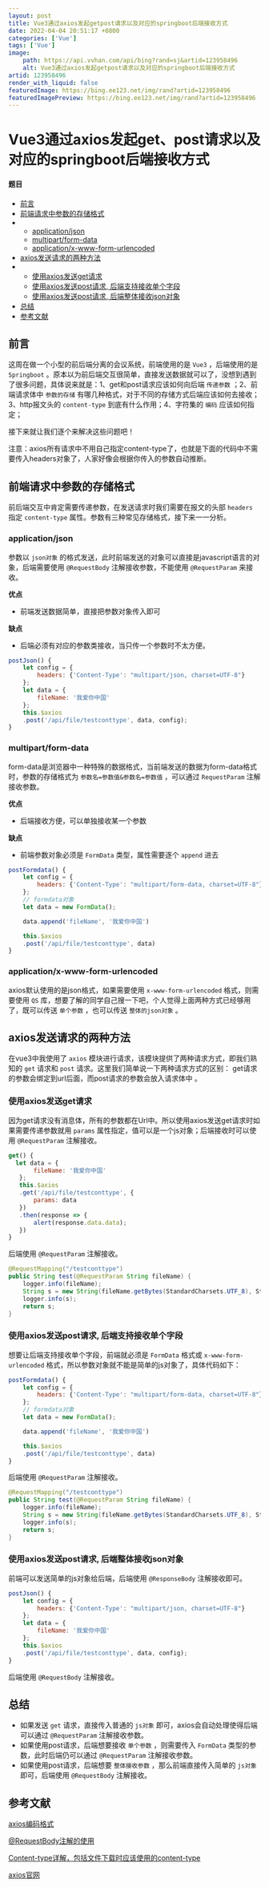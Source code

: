 ```yaml
---
layout: post
title: Vue3通过axios发起getpost请求以及对应的springboot后端接收方式
date: 2022-04-04 20:51:17 +0800
categories: ['Vue']
tags: ['Vue']
image:
    path: https://api.vvhan.com/api/bing?rand=sj&artid=123958496
    alt: Vue3通过axios发起getpost请求以及对应的springboot后端接收方式
artid: 123958496
render_with_liquid: false
featuredImage: https://bing.ee123.net/img/rand?artid=123958496
featuredImagePreview: https://bing.ee123.net/img/rand?artid=123958496
---
```


# Vue3通过axios发起get、post请求以及对应的springboot后端接收方式

#### 题目

* [前言](#_1)
* [前端请求中参数的存储格式](#_6)
* + [application/json](#applicationjson_8)
  + [multipart/form-data](#multipartformdata_30)
  + [application/x-www-form-urlencoded](#applicationxwwwformurlencoded_53)
* [axios发送请求的两种方法](#axios_55)
* + [使用axios发送get请求](#axiosget_57)
  + [使用axios发送post请求, 后端支持接收单个字段](#axiospost__85)
  + [使用axios发送post请求, 后端整体接收json对象](#axiospost_json_112)
* [总结](#_128)
* [参考文献](#_133)

## 前言

这周在做一个小型的前后端分离的会议系统，前端使用的是
`Vue3`
，后端使用的是
`Springboot`
。原本以为前后端交互很简单，直接发送数据就可以了，没想到遇到了很多问题，具体说来就是：1、get和post请求应该如何向后端
`传递参数`
；2、前端请求体中
`参数的存储`
有哪几种格式，对于不同的存储方式后端应该如何去接收；3、http报文头的
`content-type`
到底有什么作用；4、字符集的
`编码`
应该如何指定；
  
接下来就让我们逐个来解决这些问题吧！

注意：axios所有请求中不用自己指定content-type了，也就是下面的代码中不需要传入headers对象了，人家好像会根据你传入的参数自动推断。

## 前端请求中参数的存储格式

前后端交互中肯定需要传递参数，在发送请求时我们需要在报文的头部
`headers`
指定
`content-type`
属性。参数有三种常见存储格式，接下来一一分析。

### application/json

参数以
`json对象`
的格式发送，此时前端发送的对象可以直接是javascript语言的对象，后端需要使用
`@RequestBody`
注解接收参数，不能使用
`@RequestParam`
来接收。

**优点**

* 前端发送数据简单，直接把参数对象传入即可

**缺点**

* 后端必须有对应的参数类接收，当只传一个参数时不太方便。

```javascript
postJson() {
    let config = {
        headers: {'Content-Type': "multipart/json, charset=UTF-8"}
    };
    let data = {
        fileName: '我爱你中国'
    };
    this.$axios
    .post('/api/file/testconttype', data, config);
}

```

### multipart/form-data

form-data是浏览器中一种特殊的数据格式，当前端发送的数据为form-data格式时，参数的存储格式为
`参数名=参数值&参数名=参数值`
，可以通过
`RequestParam`
注解接收参数。

**优点**

* 后端接收方便，可以单独接收某一个参数

**缺点**

* 前端参数对象必须是
  `FormData`
  类型，属性需要逐个
  `append`
  进去

```javascript
postFormdata() {
    let config = { 
        headers: {'Content-Type': "multipart/form-data, charset=UTF-8"}
    };
    // formdata对象
    let data = new FormData();

    data.append('fileName', '我爱你中国')

    this.$axios
    .post('/api/file/testconttype', data)
}

```

### application/x-www-form-urlencoded

axios默认使用的是json格式，如果需要使用
`x-www-form-urlencoded`
格式，则需要使用
`QS`
库，想要了解的同学自己搜一下吧，个人觉得上面两种方式已经够用了，既可以传送
`单个参数`
，也可以传送
`整体的json对象`
。

## axios发送请求的两种方法

在vue3中我使用了
`axios`
模块进行请求，该模块提供了两种请求方式，即我们熟知的
`get`
请求和
`post`
请求。这里我们简单说一下两种请求方式的区别：
get请求的参数会绑定到url后面，而post请求的参数会放入请求体中
。

### 使用axios发送get请求

因为get请求没有消息体，所有的参数都在Url中。所以使用axios发送get请求时如果需要传递参数就用
`params`
属性指定，值可以是一个js对象；后端接收时可以使用
`@RequestParam`
注解接收。

```javascript
get() {
  let data = {
       fileName: '我爱你中国'
   };
   this.$axios
   .get('/api/file/testconttype', {
       params: data
   })
   .then(response => {
       alert(response.data.data);
   })
}

```

后端使用
`@RequestParam`
注解接收。

```java
@RequestMapping("/testconttype")
public String test(@RequestParam String fileName) {
    logger.info(fileName);
    String s = new String(fileName.getBytes(StandardCharsets.UTF_8), StandardCharsets.UTF_8);
    logger.info(s);
    return s;
}

```

### 使用axios发送post请求, 后端支持接收单个字段

想要让后端支持接收单个字段，前端就必须是
`FormData`
格式或
`x-www-form-urlencoded`
格式，所以参数对象就不能是简单的js对象了，具体代码如下：

```javascript
postFormdata() {
    let config = { 
        headers: {'Content-Type': "multipart/form-data, charset=UTF-8"}
    };
    // formdata对象
    let data = new FormData();

    data.append('fileName', '我爱你中国')

    this.$axios
    .post('/api/file/testconttype', data)
}

```

后端使用
`@RequestParam`
注解接收。

```java
@RequestMapping("/testconttype")
public String test(@RequestParam String fileName) {
    logger.info(fileName);
    String s = new String(fileName.getBytes(StandardCharsets.UTF_8), StandardCharsets.UTF_8);
    logger.info(s);
    return s;
}

```

### 使用axios发送post请求, 后端整体接收json对象

前端可以发送简单的js对象给后端，后端使用
`@ResponseBody`
注解接收即可。

```javascript
postJson() {
    let config = {
        headers: {'Content-Type': "multipart/json, charset=UTF-8"}
    };
    let data = {
        fileName: '我爱你中国'
    };
    this.$axios
    .post('/api/file/testconttype', data, config);
}

```

后端使用
`@RequestBody`
注解接收。

## 总结

* 如果发送
  `get`
  请求，直接传入普通的
  `js对象`
  即可，axios会自动处理使得后端可以通过
  `@RequestParam`
  注解接收参数。
* 如果使用post请求，后端想要接收
  `单个参数`
  ，则需要传入
  `FormData`
  类型的参数，此时后端仍可以通过
  `@RequestParam`
  注解接收参数。
* 如果使用post请求，后端想要
  `整体接收参数`
  ，那么前端直接传入简单的
  `js对象`
  即可，后端使用
  `@RequestBody`
  注解接收。

## 参考文献

[axios编码格式](https://zhuanlan.zhihu.com/p/324140119)
  
[@RequestBody注解的使用](https://blog.csdn.net/justry_deng/article/details/80972817)
  
[Content-type详解，包括文件下载时应该使用的content-type](https://blog.csdn.net/qq_14869093/article/details/86307084)
  
[axios官网](https://www.axios-http.cn/docs/urlencoded)